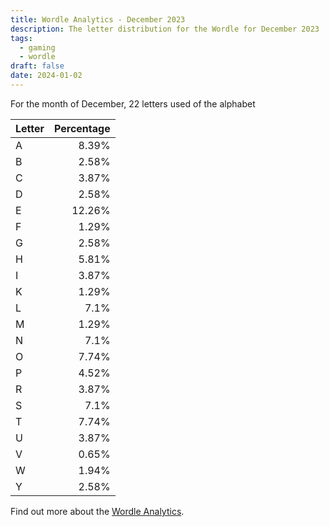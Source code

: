 ```yaml
---
title: Wordle Analytics - December 2023
description: The letter distribution for the Wordle for December 2023
tags: 
  - gaming
  - wordle
draft: false
date: 2024-01-02
---
```


For the month of December, 22 letters used of the alphabet

| Letter | Percentage |
| :--- | ---:|
| A | 8.39% |
| B | 2.58% |
| C | 3.87% |
| D | 2.58% |
| E | 12.26% |
| F | 1.29% |
| G | 2.58% |
| H | 5.81% |
| I | 3.87% |
| K | 1.29% |
| L | 7.1% |
| M | 1.29% |
| N | 7.1% |
| O | 7.74% |
| P | 4.52% |
| R | 3.87% |
| S | 7.1% |
| T | 7.74% |
| U | 3.87% |
| V | 0.65% |
| W | 1.94% |
| Y | 2.58% |

Find out more about the [Wordle Analytics](/blog/wordle-analytics/).
